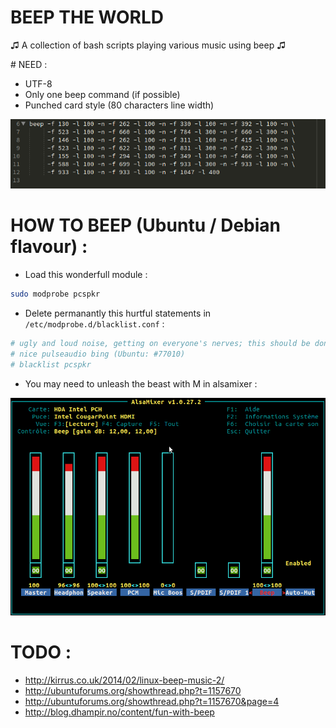 # BEEP THE WORLD
♫ A collection of bash scripts playing various music using beep ♫


# NEED :
* UTF-8
* Only one beep command (if possible)
* Punched card style (80 characters line width)

![Ruler](rulez.png)


# HOW TO BEEP (Ubuntu / Debian flavour) :

* Load this wonderfull module :
```bash
sudo modprobe pcspkr
```

* Delete permanantly this hurtful statements in `/etc/modprobe.d/blacklist.conf` :
```bash
# ugly and loud noise, getting on everyone's nerves; this should be done by a
# nice pulseaudio bing (Ubuntu: #77010)
# blacklist pcspkr
```

* You may need to unleash the beast with M in alsamixer :

![Alsamixer](alsamixer.png)




# TODO :
* http://kirrus.co.uk/2014/02/linux-beep-music-2/
* http://ubuntuforums.org/showthread.php?t=1157670
* http://ubuntuforums.org/showthread.php?t=1157670&page=4
* http://blog.dhampir.no/content/fun-with-beep


